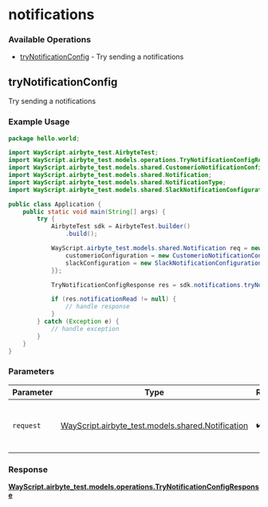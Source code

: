 # notifications

### Available Operations

* [tryNotificationConfig](#trynotificationconfig) - Try sending a notifications

## tryNotificationConfig

Try sending a notifications

### Example Usage

```java
package hello.world;

import WayScript.airbyte_test.AirbyteTest;
import WayScript.airbyte_test.models.operations.TryNotificationConfigResponse;
import WayScript.airbyte_test.models.shared.CustomerioNotificationConfiguration;
import WayScript.airbyte_test.models.shared.Notification;
import WayScript.airbyte_test.models.shared.NotificationType;
import WayScript.airbyte_test.models.shared.SlackNotificationConfiguration;

public class Application {
    public static void main(String[] args) {
        try {
            AirbyteTest sdk = AirbyteTest.builder()
                .build();

            WayScript.airbyte_test.models.shared.Notification req = new Notification(NotificationType.SLACK, false, false) {{
                customerioConfiguration = new CustomerioNotificationConfiguration();;
                slackConfiguration = new SlackNotificationConfiguration("dolorum");;
            }};            

            TryNotificationConfigResponse res = sdk.notifications.tryNotificationConfig(req);

            if (res.notificationRead != null) {
                // handle response
            }
        } catch (Exception e) {
            // handle exception
        }
    }
}
```

### Parameters

| Parameter                                                                                | Type                                                                                     | Required                                                                                 | Description                                                                              |
| ---------------------------------------------------------------------------------------- | ---------------------------------------------------------------------------------------- | ---------------------------------------------------------------------------------------- | ---------------------------------------------------------------------------------------- |
| `request`                                                                                | [WayScript.airbyte_test.models.shared.Notification](../../models/shared/Notification.md) | :heavy_check_mark:                                                                       | The request object to use for the request.                                               |


### Response

**[WayScript.airbyte_test.models.operations.TryNotificationConfigResponse](../../models/operations/TryNotificationConfigResponse.md)**


